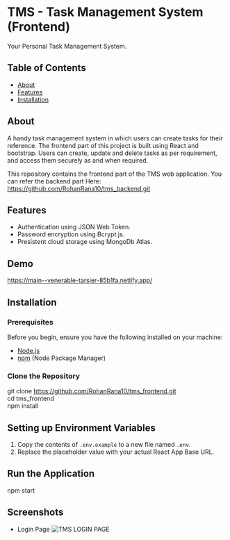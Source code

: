 # TMS - Task Management System (Frontend)

Your Personal Task Management System.

## Table of Contents

- [About](#about)
- [Features](#features)
- [Installation](#installation)

## About

A handy task management system in which users can create tasks for their reference. The frontend part of this project is built using React and bootstrap. Users can create, update and delete tasks as per requirement, and access them securely as and when required.  

This repository contains the frontend part of the TMS web application. You can refer the backend part Here: https://github.com/RohanRana10/tms_backend.git

## Features

- Authentication using JSON Web Token.
- Password encryption using Bcrypt.js.
- Presistent cloud storage using MongoDb Atlas.

## Demo

https://main--venerable-tarsier-85b1fa.netlify.app/

## Installation

### Prerequisites

Before you begin, ensure you have the following installed on your machine:

- [Node.js](https://nodejs.org/)
- [npm](https://www.npmjs.com/) (Node Package Manager)

### Clone the Repository

git clone https://github.com/RohanRana10/tms_frontend.git  
cd tms_frontend   
npm install  

## Setting up Environment Variables

1. Copy the contents of `.env.example` to a new file named `.env`.
2. Replace the placeholder value with your actual React App Base URL.

## Run the Application

npm start

## Screenshots  

- Login Page
![TMS LOGIN PAGE](https://drive.google.com/file/d/1Nz1xZI6GIVOFcBaS7SfnNbNQFZRDlCLJ/view?usp=drive_link)

